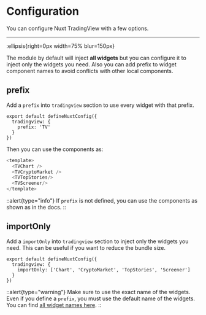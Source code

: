 # Configuration

You can configure Nuxt TradingView with a few options.

---

:ellipsis{right=0px width=75% blur=150px}

The module by default will inject **all widgets** but you can configure it to inject only the widgets you need. Also you can add prefix to widget component names to avoid conflicts with other local components.

## prefix

Add a `prefix` into `tradingview` section to use every widget with that prefix.


```js{}[nuxt.config.ts]
export default defineNuxtConfig({
  tradingview: {
    prefix: 'TV' 
  }
})
```

Then you can use the components as:

```js
<template>
  <TVChart />
  <TVCryptoMarket />
  <TVTopStories/>
  <TVScreener/>
</template>
```

::alert{type="info"}
If `prefix` is not defined, you can use the components as shown as in the docs. 
::


## importOnly

Add a `importOnly` into `tradingview` section to inject only the widgets you need. This can be useful if you want to reduce the bundle size. 

```js{}[nuxt.config.ts]
export default defineNuxtConfig({
  tradingview: {
    importOnly: ['Chart', 'CryptoMarket', 'TopStories', 'Screener'] 
  }
})
```

::alert{type="warning"}
Make sure to use the exact name of the widgets. Even if you define a `prefix`, you must use the default name of the widgets. You can find [all widget names here](/documentation/widgets/overview/).
::


